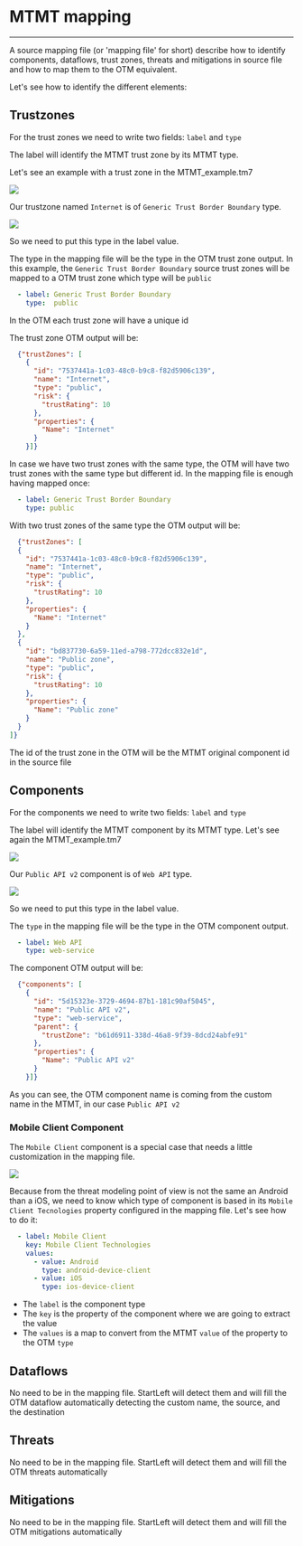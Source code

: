 # MTMT mapping

---

A source mapping file (or 'mapping file' for short) describe how to identify components, dataflows, trust zones, 
threats and mitigations in source file and how to map them to the OTM equivalent.

Let's see how to identify the different elements:


## Trustzones
For the trust zones we need to write two fields: ``label`` and ``type``

The label will identify the MTMT trust zone by its MTMT type. 

Let's see an example with a trust zone in the MTMT_example.tm7

![](img/MTMT_example.png)

Our trustzone named ``Internet`` is of ``Generic Trust Border Boundary`` type.



![](img/mtmt_generic_trust_boundary.png)

So we need to put this
type in the label value.

The type in the mapping file will be the type in the OTM trust zone output.
In this example, the `Generic Trust Border Boundary` source trust zones
will be mapped to a OTM trust zone which type will be `public`

```yaml
  - label: Generic Trust Border Boundary
    type:  public
```

In the OTM each trust zone will have a unique id 

The trust zone OTM output will be:
```json
  {"trustZones": [
    {
      "id": "7537441a-1c03-48c0-b9c8-f82d5906c139",
      "name": "Internet",
      "type": "public",
      "risk": {
        "trustRating": 10
      },
      "properties": {
        "Name": "Internet"
      }
    }]}
```

In case we have two trust zones with the same type, the OTM will have two trust zones
with the same type but different id. In the mapping file is enough having mapped once:
```yaml
  - label: Generic Trust Border Boundary
    type: public
```

With two trust zones of the same type the OTM output will be:
```json
  {"trustZones": [
  {
    "id": "7537441a-1c03-48c0-b9c8-f82d5906c139",
    "name": "Internet",
    "type": "public",
    "risk": {
      "trustRating": 10
    },
    "properties": {
      "Name": "Internet"
    }
  },
  {
    "id": "bd837730-6a59-11ed-a798-772dcc832e1d",
    "name": "Public zone",
    "type": "public",
    "risk": {
      "trustRating": 10
    },
    "properties": {
      "Name": "Public zone"
    }
  }
]}
```
The id of the trust zone in the OTM will be the MTMT original component id in the source file

## Components
For the components we need to write two fields: ``label`` and ``type``

The label will identify the MTMT component by its MTMT type. Let's see again the MTMT_example.tm7

![](img/MTMT_example.png)

Our ``Public API v2`` component is of ``Web API`` type.



![](img/mtmt_web_api_component.png)

So we need to put this type in the label value.

The ``type`` in the mapping file will be the type in the OTM component output.

```yaml
  - label: Web API
    type: web-service
```

The component OTM output will be:
```json
  {"components": [
    {
      "id": "5d15323e-3729-4694-87b1-181c90af5045",
      "name": "Public API v2",
      "type": "web-service",
      "parent": {
        "trustZone": "b61d6911-338d-46a8-9f39-8dcd24abfe91"
      },
      "properties": {
        "Name": "Public API v2"
      }
    }]}
```
As you can see, the OTM component name is coming from the custom name in the MTMT, in our case ``Public API v2``

### Mobile Client Component
The ``Mobile Client`` component is a special case that needs a little customization in the mapping file.

![](img/mtmt_mobile_android.png)

Because from the threat modeling point of view is not the same an Android than a iOS, we need
to know which type of component is based in its ``Mobile Client Tecnologies`` property configured in
the mapping file. Let's see how to do it:
```yaml
  - label: Mobile Client
    key: Mobile Client Technologies
    values:
      - value: Android
        type: android-device-client
      - value: iOS
        type: ios-device-client
```
- The ``label`` is the component type
- The ``key`` is the property of the component where we are going to extract the value
- The ``values`` is a map to convert from the MTMT ``value`` of the property to the OTM ``type``


## Dataflows
No need to be in the mapping file. StartLeft will detect them and will fill the OTM dataflow automatically detecting
the custom name, the source, and the destination
## Threats
No need to be in the mapping file. StartLeft will detect them and will fill the OTM threats automatically
## Mitigations
No need to be in the mapping file. StartLeft will detect them and will fill the OTM mitigations automatically